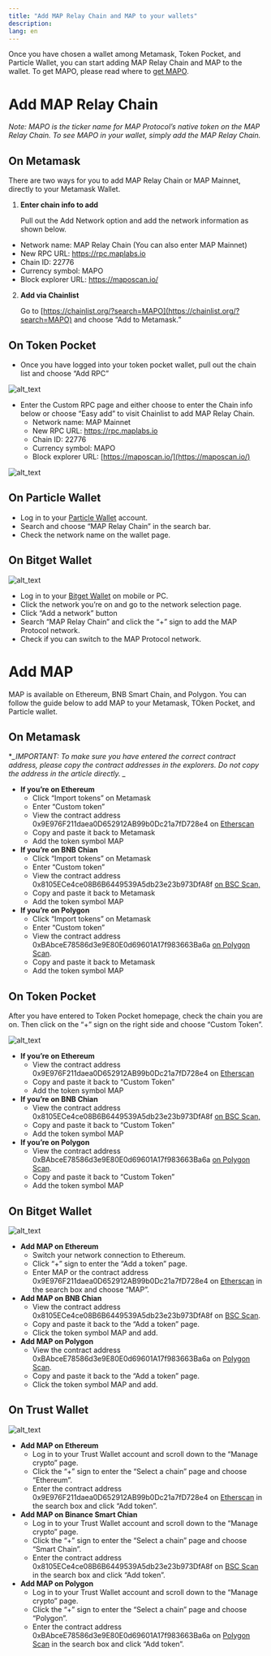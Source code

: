 ```yaml
---
title: "Add MAP Relay Chain and MAP to your wallets"
description: 
lang: en
---
```


Once you have chosen a wallet among Metamask, Token Pocket, and Particle Wallet, you can start adding MAP Relay Chain and MAP to the wallet. To get MAPO, please read where to [get MAPO](/get-map).


# **Add MAP Relay Chain**

_Note: MAPO is the ticker name for MAP Protocol’s native token on the MAP Relay Chain. To see MAPO in your wallet, simply add the MAP Relay Chain._


## **On Metamask**

There are two ways for you to add MAP Relay Chain or MAP Mainnet, directly to your Metamask Wallet.



1. **Enter chain info to add**

    Pull out the Add Network option and add the network information as shown below.

* Network name: MAP Relay Chain (You can also enter MAP Mainnet)
* New RPC URL: https://rpc.maplabs.io
* Chain ID: 22776
* Currency symbol: MAPO
* Block explorer URL: https://maposcan.io/
2. **Add via Chainlist**

    Go to  [https://chainlist.org/?search=MAPO](https://chainlist.org/?search=MAPO) and choose “Add to Metamask.”



## **On Token Pocket**



* Once you have logged into your token pocket wallet, pull out the chain list and choose “Add RPC”

    



![alt_text](/images/article/images/add-map-relay-chain-1.png "image_tooltip")


* Enter the Custom RPC page and either choose to enter the Chain info below or choose “Easy add” to visit Chainlist to add MAP Relay Chain.
    * Network name: MAP Mainnet
    * New RPC URL: https://rpc.maplabs.io
    * Chain ID: 22776
    * Currency symbol: MAPO
    * Block explorer URL: [https://maposcan.io/](https://maposcan.io/)





![alt_text](/images/article/images/add-map-relay-chain-2.png "image_tooltip")



## **On Particle Wallet**



* Log in to your [Particle Wallet](https://wallet.particle.network/) account.
* Search and choose “MAP Relay Chain” in the search bar.
* Check the network name on the wallet page. 


## **On Bitget Wallet**

![alt_text](/images/article/images/add-map-relay-chain-4.png "image_tooltip")

* Log in to your [Bitget Wallet](https://web3.bitget.com/en) on mobile or PC.
* Click the network you’re on and go to the network selection page.
* Click “Add a network” button
* Search “MAP Relay Chain” and click the “+” sign to add the MAP Protocol network.
* Check if you can switch to the MAP Protocol network.



# **Add MAP**

MAP is available on Ethereum, BNB Smart Chain, and Polygon. You can follow the guide below to add MAP to your Metamask, TOken Pocket, and Particle wallet.


## **On Metamask**

**_*IMPORTANT: To make sure you have entered the correct contract address, please copy the contract addresses in the explorers. Do not copy the address in the article directly. _**



* **If you’re on Ethereum**
    * Click “Import tokens” on Metamask
    * Enter “Custom token”
    * View the contract address 0x9E976F211daea0D652912AB99b0Dc21a7fD728e4 on [Etherscan](https://etherscan.io/token/0x9e976f211daea0d652912ab99b0dc21a7fd728e4) 
    * Copy and paste it back to Metamask
    * Add the token symbol MAP
* **If you’re on BNB Chian**
    * Click “Import tokens” on Metamask
    * Enter “Custom token”
    * View the contract address 0x8105ECe4ce08B6B6449539A5db23e23b973DfA8f [on BSC Scan,](https://bscscan.com/address/0x8105ECe4ce08B6B6449539A5db23e23b973DfA8f)
    * Copy and paste it back to Metamask
    * Add the token symbol MAP
* **If you’re on Polygon**
    * Click “Import tokens” on Metamask
    * Enter “Custom token”
    * View the contract address 0xBAbceE78586d3e9E80E0d69601A17f983663Ba6a [on Polygon Scan](https://polygonscan.com/address/0xBAbceE78586d3e9E80E0d69601A17f983663Ba6a).
    * Copy and paste it back to Metamask
    * Add the token symbol MAP


## **On Token Pocket**

After you have entered to Token Pocket homepage,  check the chain you are on. Then click on the “+” sign on the right side and choose “Custom Token”.




![alt_text](/images/article/images/add-map-relay-chain-3.png "image_tooltip")




* **If you’re on Ethereum**
    * View the contract address 0x9E976F211daea0D652912AB99b0Dc21a7fD728e4 on [Etherscan](https://etherscan.io/token/0x9e976f211daea0d652912ab99b0dc21a7fd728e4) 
    * Copy and paste it back to  “Custom Token”
    * Add the token symbol MAP
* **If you’re on BNB Chian**
    * View the contract address 0x8105ECe4ce08B6B6449539A5db23e23b973DfA8f [on BSC Scan,](https://bscscan.com/address/0x8105ECe4ce08B6B6449539A5db23e23b973DfA8f)
    * Copy and paste it back to “Custom Token”
    * Add the token symbol MAP
* **If you’re on Polygon**
    * View the contract address 0xBAbceE78586d3e9E80E0d69601A17f983663Ba6a [on Polygon Scan](https://polygonscan.com/address/0xBAbceE78586d3e9E80E0d69601A17f983663Ba6a).
    * Copy and paste it back to  “Custom Token”
    * Add the token symbol MAP



## **On Bitget Wallet**

![alt_text](/images/article/images/add-map-relay-chain-6.png "image_tooltip")


* **Add MAP on Ethereum**
    * Switch your network connection to Ethereum. 
    * Click “+” sign to enter the “Add a token” page.
    * Enter MAP or the contract address 0x9E976F211daea0D652912AB99b0Dc21a7fD728e4 on [Etherscan](https://etherscan.io/token/0x9e976f211daea0d652912ab99b0dc21a7fd728e4) in the search box and choose “MAP”.
* **Add MAP on BNB Chian**
    * View the contract address 0x8105ECe4ce08B6B6449539A5db23e23b973DfA8f on [BSC Scan](https://bscscan.com/address/0x8105ECe4ce08B6B6449539A5db23e23b973DfA8f).
    * Copy and paste it back to the “Add a token” page.
    * Click the token symbol MAP and add.
* **Add MAP on Polygon**
    * View the contract address 0xBAbceE78586d3e9E80E0d69601A17f983663Ba6a on [Polygon Scan](https://polygonscan.com/address/0xBAbceE78586d3e9E80E0d69601A17f983663Ba6a).
    * Copy and paste it back to the “Add a token” page.
    * Click the token symbol MAP and add.




## **On Trust Wallet**

![alt_text](/images/article/images/add-map-relay-chain-5.png "image_tooltip")


* **Add MAP on Ethereum**
    * Log in to your Trust Wallet account and scroll down to the “Manage crypto” page. 
    * Click the “+” sign to enter the “Select a chain” page and choose “Ethereum”.
    * Enter the contract address 0x9E976F211daea0D652912AB99b0Dc21a7fD728e4 on [Etherscan](https://etherscan.io/token/0x9e976f211daea0d652912ab99b0dc21a7fd728e4) in the search box and click “Add token”.
* **Add MAP on Binance Smart Chian**
    * Log in to your Trust Wallet account and scroll down to the “Manage crypto” page.
    * Click the “+” sign to enter the “Select a chain” page and choose “Smart Chain”.
    * Enter the contract address  0x8105ECe4ce08B6B6449539A5db23e23b973DfA8f on [BSC Scan](https://bscscan.com/address/0x8105ECe4ce08B6B6449539A5db23e23b973DfA8f) in the search box and click “Add token”.
* **Add MAP on Polygon**
    * Log in to your Trust Wallet account and scroll down to the “Manage crypto” page.
    * Click the “+” sign to enter the “Select a chain” page and choose “Polygon”.
    * Enter the contract address  0xBAbceE78586d3e9E80E0d69601A17f983663Ba6a on [Polygon Scan](https://polygonscan.com/address/0xBAbceE78586d3e9E80E0d69601A17f983663Ba6a) in the search box and click “Add token”.
